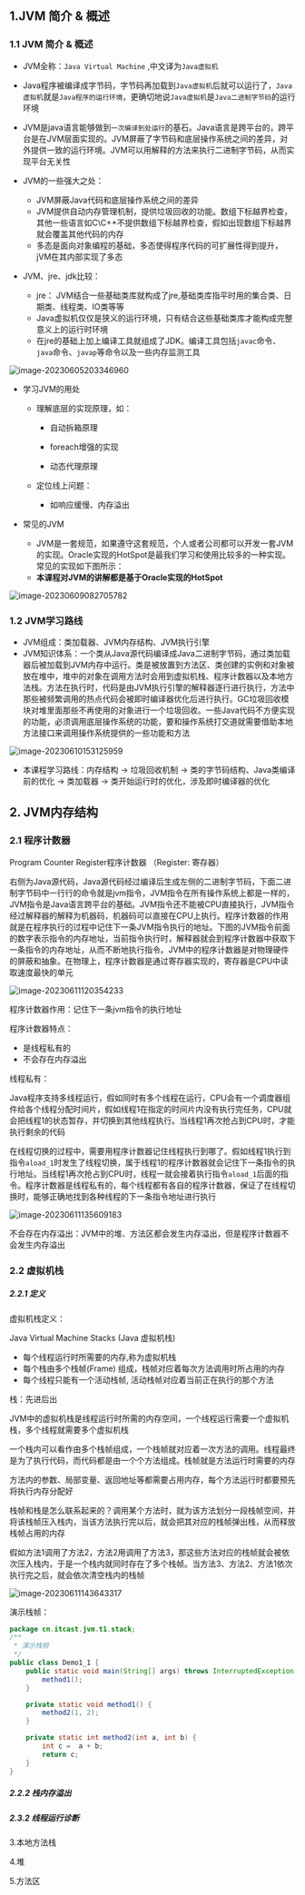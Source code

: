 ##  1.JVM  简介 & 概述

###  1.1  JVM  简介 & 概述

- JVM全称：`Java Virtual Machine` ,中文译为`Java虚拟机`
- Java程序被编译成字节码，字节码再加载到`Java虚拟机`后就可以运行了，`Java虚拟机`就是`Java程序的运行环境`，更确切地说`Java虚拟机`是`Java二进制字节码`的运行环境
- JVM是java语言能够做到`一次编译到处运行`的基石。Java语言是跨平台的，跨平台是在JVM层面实现的。JVM屏蔽了字节码和底层操作系统之间的差异，对外提供一致的运行环境。JVM可以用解释的方法来执行二进制字节码，从而实现平台无关性
- JVM的一些强大之处：
  - JVM屏蔽Java代码和底层操作系统之间的差异
  - JVM提供自动内存管理机制，提供垃圾回收的功能。数组下标越界检查，其他一些语言如C\C++不提供数组下标越界检查，假如出现数组下标越界就会覆盖其他代码的内存
  - 多态是面向对象编程的基础，多态使得程序代码的可扩展性得到提升，jVM在其内部实现了多态

- JVM、jre、jdk比较：
  - jre： JVM结合一些基础类库就构成了jre,基础类库指平时用的集合类、日期类、线程类、IO类等等
  - Java虚拟机仅仅是狭义的运行环境，只有结合这些基础类库才能构成完整意义上的运行时环境
  - 在jre的基础上加上编译工具就组成了JDK。编译工具包括`javac`命令、`java`命令、`javap`等命令以及一些内存监测工具

![image-20230605203346960](https://cdn.jsdelivr.net/gh/Li-ShiLin/images/D:%5Cgithub%5Cimages202306270559190.png)

- 学习JVM的用处

  - 理解底层的实现原理，如：

    - 自动拆箱原理

    - foreach增强的实现

    - 动态代理原理


  - 定位线上问题：
    - 如响应缓慢、内存溢出


- 常见的JVM
  - JVM是一套规范，如果遵守这套规范，个人或者公司都可以开发一套JVM的实现。Oracle实现的HotSpot是最我们学习和使用比较多的一种实现。常见的实现如下图所示：
  - **本课程对JVM的讲解都是基于Oracle实现的HotSpot**

![image-20230609082705782](https://cdn.jsdelivr.net/gh/Li-ShiLin/images/D:%5Cgithub%5Cimages202306270559874.png)

###  1.2 JVM学习路线

- JVM组成：类加载器、JVM内存结构、JVM执行引擎
- JVM知识体系：一个类从Java源代码编译成Java二进制字节码，通过类加载器后被加载到JVM内存中运行。类是被放置到方法区、类创建的实例和对象被放在堆中，堆中的对象在调用方法时会用到虚拟机栈、程序计数器以及本地方法栈。方法在执行时，代码是由JVM执行引擎的解释器逐行进行执行，方法中那些被频繁调用的热点代码会被即时编译器优化后进行执行。GC垃圾回收模块对堆里面那些不再使用的对象进行一个垃圾回收。一些Java代码不方便实现的功能，必须调用底层操作系统的功能，要和操作系统打交道就需要借助本地方法接口来调用操作系统提供的一些功能和方法

![image-20230610153125959](https://cdn.jsdelivr.net/gh/Li-ShiLin/images/D:%5Cgithub%5Cimages202306270600324.png)

- 本课程学习路线：内存结构  ->  垃圾回收机制  ->  类的字节码结构、Java类编译前的优化  ->  类加载器  ->  类开始运行时的优化，涉及即时编译器的优化

##  2. JVM内存结构

###  2.1 程序计数器

Program Counter Register程序计数器 （Register: 寄存器）

右侧为Java源代码，Java源代码经过编译后生成左侧的二进制字节码，下面二进制字节码中一行行的命令就是jvm指令，JVM指令在所有操作系统上都是一样的，JVM指令是Java语言跨平台的基础。JVM指令还不能被CPU直接执行，JVM指令经过解释器的解释为机器码，机器码可以直接在CPU上执行。程序计数器的作用就是在程序执行的过程中记住下一条JVM指令执行的地址。下图的JVM指令前面的数字表示指令的内存地址，当前指令执行时，解释器就会到程序计数器中获取下一条指令的内存地址，从而不断地执行指令。JVM中的程序计数器是对物理硬件的屏蔽和抽象。在物理上，程序计数器是通过寄存器实现的，寄存器是CPU中读取速度最快的单元

![image-20230611120354233](https://cdn.jsdelivr.net/gh/Li-ShiLin/images/D:%5Cgithub%5Cimages202306270600887.png)

程序计数器作用：记住下一条jvm指令的执行地址

程序计数器特点：

- 是线程私有的
- 不会存在内存溢出

线程私有：

Java程序支持多线程运行，假如同时有多个线程在运行，CPU会有一个调度器组件给各个线程分配时间片，假如线程1在指定的时间片内没有执行完任务，CPU就会把线程1的状态暂存，并切换到其他线程执行。当线程1再次抢占到CPU时，才能执行剩余的代码



在线程切换的过程中，需要用程序计数器记住线程执行到哪了。假如线程1执行到指令`aload_1`时发生了线程切换，属于线程1的程序计数器就会记住下一条指令的执行地址。当线程1再次抢占到CPU时，线程一就会接着执行指令`aload_1`后面的指令。程序计数器是线程私有的，每个线程都有各自的程序计数器，保证了在线程切换时，能够正确地找到各种线程的下一条指令地址进行执行

![image-20230611135609183](https://cdn.jsdelivr.net/gh/Li-ShiLin/images/D:%5Cgithub%5Cimages202306270600253.png)



不会存在内存溢出：JVM中的堆、方法区都会发生内存溢出，但是程序计数器不会发生内存溢出

###  2.2 虚拟机栈

#####  2.2.1 定义

虚拟机栈定义：

Java Virtual Machine Stacks (Java 虚拟机栈)

- 每个线程运行时所需要的内存,称为虚拟机栈
- 每个栈由多个栈帧(Frame) 组成，栈帧对应着每次方法调用时所占用的内存
- 每个线程只能有一个活动栈帧, 活动栈帧对应着当前正在执行的那个方法



栈：先进后出

JVM中的虚拟机栈是线程运行时所需的内存空间，一个线程运行需要一个虚拟机栈，多个线程就需要多个虚拟机栈

一个栈内可以看作由多个栈帧组成，一个栈帧就对应着一次方法的调用。线程最终是为了执行代码，而代码都是由一个个方法组成。栈帧就是方法运行时需要的内存

方法内的参数、局部变量、返回地址等都需要占用内存，每个方法运行时都要预先将执行内存分配好

栈帧和栈是怎么联系起来的？调用某个方法时，就为该方法划分一段栈帧空间，并将该栈帧压入栈内，当该方法执行完以后，就会把其对应的栈帧弹出栈，从而释放栈帧占用的内存

假如方法1调用了方法2，方法2用调用了方法3，那这些方法对应的栈帧就会被依次压入栈内，于是一个栈内就同时存在了多个栈帧。当方法3、方法2、方法1依次执行完之后，就会依次清空栈内的栈帧

![image-20230611143643317](https://cdn.jsdelivr.net/gh/Li-ShiLin/images/D:%5Cgithub%5Cimages202306270600165.png)

演示栈帧：

```java
package cn.itcast.jvm.t1.stack;
/**
 * 演示栈帧
 */
public class Demo1_1 {
    public static void main(String[] args) throws InterruptedException {
        method1();
    }

    private static void method1() {
        method2(1, 2);
    }

    private static int method2(int a, int b) {
        int c =  a + b;
        return c;
    }
}
```











#####  2.2.2 栈内存溢出









#####  2.3.2 线程运行诊断







3.本地方法栈

4.堆

5.方法区
